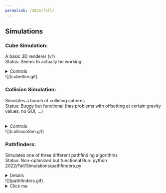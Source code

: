 ```yaml
---
permalink: /2022/fall/
---
```

## Simulations
### Cube Simulation:
A basic 3D renderer (v1)  
Status: Seems to actually be working!  
<details>
    <summary>Controls</summary>
    <p>
        To run: python 2022/Fall/Simulations/cube_sim/cube_sim.py<br>
        In GUI:<br><ul>
        <li>Space - Enter cube</li>
        <li>Shift/Ctrl - Layer up/down</li>
        <li>Escape - Exit GUI to simulation</li>
        </ul>In simulation:<br><ul>
        <li>Up/Down - Rotate static x</li>
        <li>Right/Left - Rotate dynamic y</li>
    </ul></p>
</details>
![](cubeSim.gif)


### Collision Simulation:
Simulates a bunch of colliding spheres  
Status: Buggy but functional (has problems with offsetting at certain gravity values, no GUI, ...)  
&nbsp;<details><summary>Controls</summary><p markdown="1">

    >To run: python 2022/Fall/Simulations/collision_sim.py  
    >In simulation:  
    * 0-9 controls gravity value (0-0.9 sg's)
    
</p></details>
![](collisionSim.gif)


### Pathfinders:
Simulates one of three different pathfinding algorithms  
Status: Non-optimized but functional
Run: python 2022/Fall/Simulations/pathfinders.py  
<details>

    <summary>Controls</summary>
    
    To run: python 2022/Fall/Simulations/collision_sim.py  

</details>
![](pathfinders.gif)



<details>
  <summary>Click me</summary>
  
  <p>

  ### Heading
  1. Foo
  2. Bar
     * Baz
     * Qux

  ### Some Javascript
  ```js
  function logSomething(something) {
    console.log('Something', something);
  }
  ```
  </p>
</details>